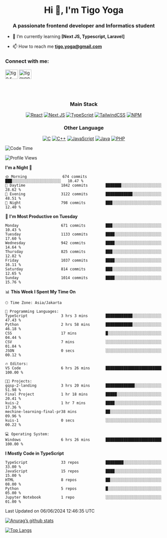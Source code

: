 <h1 align="center">Hi 👋, I'm Tigo Yoga</h1>
<h3 align="center">A passionate frontend developer and Informatics student</h3>

- 🌱 I’m currently learning **[Next JS, Typescript, Laravel]**

- 📫 How to reach me **tigo.yoga@gmail.com**

<h3 align="left">Connect with me:</h3>
<p align="left">
<a href="https://linkedin.com/in/tigo s yoga" target="blank"><img align="center" src="https://raw.githubusercontent.com/rahuldkjain/github-profile-readme-generator/master/src/images/icons/Social/linked-in-alt.svg" alt="tigo s yoga" height="30" width="40" /></a>
<a href="https://instagram.com/tigoyoga" target="blank"><img align="center" src="https://raw.githubusercontent.com/rahuldkjain/github-profile-readme-generator/master/src/images/icons/Social/instagram.svg" alt="tigoyoga" height="30" width="40" /></a>
</p>

<br/>
<br/>

<h3 align="center">Main Stack</h3>
<div align="center">
  
  <a href="">![React](https://img.shields.io/badge/react-%2320232a.svg?style=for-the-badge&logo=react&logoColor=%2361DAFB)</a>
  <a href="">![Next JS](https://img.shields.io/badge/Next-black?style=for-the-badge&logo=next.js&logoColor=white)</a>
   <a href="">![TypeScript](https://img.shields.io/badge/typescript-%23007ACC.svg?style=for-the-badge&logo=typescript&logoColor=white)</a>
  <a href="">![TailwindCSS](https://img.shields.io/badge/tailwindcss-%2338B2AC.svg?style=for-the-badge&logo=tailwind-css&logoColor=white)</a>
  <a href="">![NPM](https://img.shields.io/badge/NPM-%23000000.svg?style=for-the-badge&logo=npm&logoColor=white)</a>
</div>
<h3 align="center">Other Language</h3>
<div align="center">
  
  <a href="">![C](https://img.shields.io/badge/c-%2300599C.svg?style=for-the-badge&logo=c&logoColor=white)</a>
  <a href="">![C++](https://img.shields.io/badge/c++-%2300599C.svg?style=for-the-badge&logo=c%2B%2B&logoColor=white)</a>
  <a href="">![JavaScript](https://img.shields.io/badge/javascript-%23323330.svg?style=for-the-badge&logo=javascript&logoColor=%23F7DF1E)</a>
  <a href="">![Java](https://img.shields.io/badge/java-%23ED8B00.svg?style=for-the-badge&logo=java&logoColor=white)</a>
  <a href="">![PHP](https://img.shields.io/badge/php-%23777BB4.svg?style=for-the-badge&logo=php&logoColor=white)</a>
</div>

<!--START_SECTION:waka-->
![Code Time](http://img.shields.io/badge/Code%20Time-873%20hrs%2016%20mins-blue)

![Profile Views](http://img.shields.io/badge/Profile%20Views-0-blue)

**I'm a Night 🦉** 

```text
🌞 Morning                674 commits         ███░░░░░░░░░░░░░░░░░░░░░░   10.47 % 
🌆 Daytime                1842 commits        ███████░░░░░░░░░░░░░░░░░░   28.62 % 
🌃 Evening                3122 commits        ████████████░░░░░░░░░░░░░   48.51 % 
🌙 Night                  798 commits         ███░░░░░░░░░░░░░░░░░░░░░░   12.40 % 
```
📅 **I'm Most Productive on Tuesday** 

```text
Monday                   671 commits         ███░░░░░░░░░░░░░░░░░░░░░░   10.43 % 
Tuesday                  1133 commits        ████░░░░░░░░░░░░░░░░░░░░░   17.60 % 
Wednesday                942 commits         ████░░░░░░░░░░░░░░░░░░░░░   14.64 % 
Thursday                 825 commits         ███░░░░░░░░░░░░░░░░░░░░░░   12.82 % 
Friday                   1037 commits        ████░░░░░░░░░░░░░░░░░░░░░   16.11 % 
Saturday                 814 commits         ███░░░░░░░░░░░░░░░░░░░░░░   12.65 % 
Sunday                   1014 commits        ████░░░░░░░░░░░░░░░░░░░░░   15.76 % 
```


📊 **This Week I Spent My Time On** 

```text
🕑︎ Time Zone: Asia/Jakarta

💬 Programming Languages: 
TypeScript               3 hrs 3 mins        ████████████░░░░░░░░░░░░░   47.43 % 
Python                   2 hrs 58 mins       ████████████░░░░░░░░░░░░░   46.18 % 
CSS                      17 mins             █░░░░░░░░░░░░░░░░░░░░░░░░   04.44 % 
CSV                      7 mins              ░░░░░░░░░░░░░░░░░░░░░░░░░   01.84 % 
JSON                     0 secs              ░░░░░░░░░░░░░░░░░░░░░░░░░   00.12 % 

🔥 Editors: 
VS Code                  6 hrs 26 mins       █████████████████████████   100.00 % 

🐱‍💻 Projects: 
gqsp-2-landing           3 hrs 20 mins       █████████████░░░░░░░░░░░░   51.98 % 
Final Project            1 hr 18 mins        █████░░░░░░░░░░░░░░░░░░░░   20.41 % 
kuis-2                   1 hr 7 mins         ████░░░░░░░░░░░░░░░░░░░░░   17.36 % 
mechine-learning-final-pr38 mins             ██░░░░░░░░░░░░░░░░░░░░░░░   09.96 % 
kuis-1                   0 secs              ░░░░░░░░░░░░░░░░░░░░░░░░░   00.22 % 

💻 Operating System: 
Windows                  6 hrs 26 mins       █████████████████████████   100.00 % 
```

**I Mostly Code in TypeScript** 

```text
TypeScript               33 repos            ████████░░░░░░░░░░░░░░░░░   33.00 % 
JavaScript               15 repos            ████░░░░░░░░░░░░░░░░░░░░░   15.00 % 
HTML                     8 repos             ██░░░░░░░░░░░░░░░░░░░░░░░   08.00 % 
Python                   5 repos             █░░░░░░░░░░░░░░░░░░░░░░░░   05.00 % 
Jupyter Notebook         1 repo              ░░░░░░░░░░░░░░░░░░░░░░░░░   01.00 % 
```




 Last Updated on 06/06/2024 12:46:35 UTC
<!--END_SECTION:waka-->

[![Anurag’s github stats](https://github-readme-stats.vercel.app/api?username=tigoyoga)](https://github.com/tigoyoga)

[![Top Langs](https://github-readme-stats.vercel.app/api/top-langs/?username=tigoyoga&layout=compact)](https://github.com/tigoyoga)
